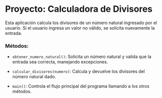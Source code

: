 # Proyecto: Calculadora de Divisores

Esta aplicación calcula los divisores de un número natural ingresado por el usuario. Si el usuario ingresa un valor no válido, se solicita nuevamente la entrada.

### Métodos:

- `obtener_numero_natural()`: Solicita un número natural y valida que la entrada sea correcta, manejando excepciones.
  
- `calcular_divisores(numero)`: Calcula y devuelve los divisores del número natural dado.

- `main()`: Controla el flujo principal del programa llamando a los otros métodos.
